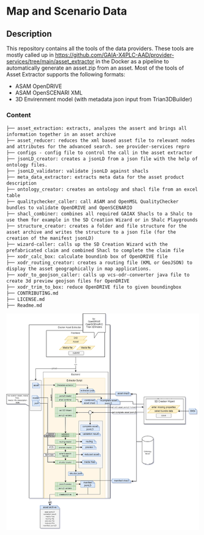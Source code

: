 Map and Scenario Data
====

## Description
This repository contains all the tools of the data providers. These tools are mostly called up in https://github.com/GAIA-X4PLC-AAD/provider-services/tree/main/asset_extractor in the Docker as a pipeline to automatically generate an asset.zip from an asset.
Most of the tools of Asset Extractor supports the following formats:
- ASAM OpenDRIVE
- ASAM OpenSCENARI XML
- 3D Envirenment model (with metadata json input from Trian3DBuilder)

### Content

```
├── asset_extraction: extracts, analyzes the assert and brings all information together in an asset archive
├── asset_reducer: reduces the xml based asset file to relevant nodes and attributes for the advanced search. see provider-services repro
├── configs - config file to control the call in the asset extractor
├── jsonLD_creator: creates a jsonLD from a json file with the help of ontology files.
├── jsonLD_validator: validate jsonLD against shacls
├── meta_data_extractor: extracts meta data for the asset product description
├── ontology_creator: creates an ontology and shacl file from an excel table
├── qualitychecker_caller: call ASAM and OpenMSL QualityChecker bundles to validate OpenDRIVE and OpenSCENARIO
├── shacl_combiner: combines all required GAIAX Shacls to a Shalc to use them for example in the SD Creation Wizard or in Shalc Playgrounds
├── structure_creator: creates a folder and file structure for the asset archive and writes the structure to a json file (for the creation of the manifest jsonLD)
├── wizard-caller: calls up the SD Creation Wizard with the prefabricated claim and combined Shacl to complete the claim file
├── xodr_calc_box: calculate boundinb box of OpenDRIVE file
├── xodr_routing_creator: creates a routing file (KML or GeoJSON) to display the asset geographically in map applications.
├── xodr_to_geojson_caller: calls up vcs-odr-converter java file to create 3d preview geojson files for OpenDRIVE
├── xodr_trim_to_box: reduce OpenDRIVE file to given boundingbox
├── CONTRIBUTING.md
├── LICENSE.md
├── Readme.md
```

![AsssetExtractor process](AssetExtractor_process.png)



